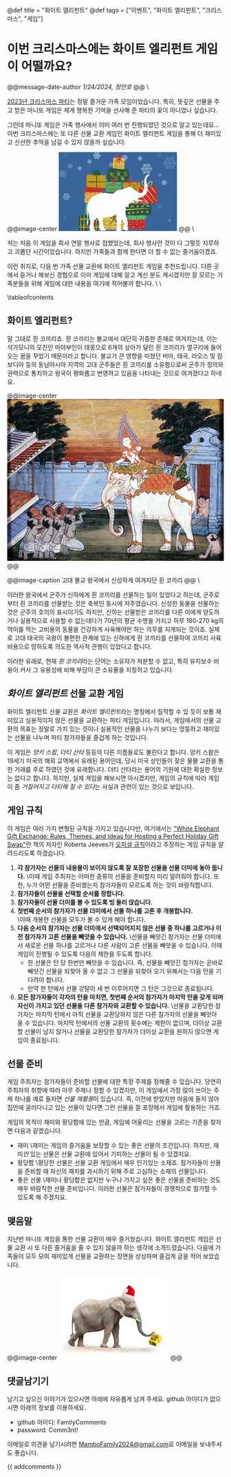 @def title = "화이트 엘리펀트"
@def tags = ["이벤트", "화이트 엘리펀트", "크리스마스", "게임"]

# 이번 크리스마스에는 화이트 엘리펀트 게임이 어떨까요?

@@message-date-author
*1/24/2024, 정만호*
@@
\\

[2023년 크리스마스 파티](/events/2023/christmas_party/)는 정말 즐거운 가족 모임이었습니다.
특히, 뜻깊은 선물을 주고 받은 마니또 게임은 제게 행복한 기억을 선사해 준 파티의 꽃이 아니었나 싶습니다.

그런데 마니또 게임은 가족 행사에서 이미 여러 번 진행되었던 것으로 알고 있는데요...
이번 크리스마스에는 또 다른 선물 교환 게임인 화이트 엘리펀트 게임을 통해 더 재미있고 신선한 추억을 남길 수 있지 않을까 싶습니다.

@@image-center
![](/assets/images/story/2024/WhiteElephantGame.jpg)
@@
\\

저는 처음 이 게임을 회사 연말 행사로 접했었는데, 회사 행사란 것이 다 그렇듯 지루하고 괴롭던 시간이었습니다.
하지만 가족들과 함께 한다면 더 할 수 없는 즐거움이겠죠.

이런 취지로, 다음 번 가족 선물 교환에 화이트 엘리펀트 게임을 추천드립니다.
다른 곳에서 듣거나 해보신 경험으로 이미 게임에 대해 알고 계신 분도 계시겠지만 잘 모르는 가족분들을 위해 게임에 대한 내용을 여기에 적어볼까 합니다.
\\
\\

\tableofcontents <!-- you can use \toc as well -->


## 화이트 엘리펀트?

말 그대로 흰 코끼리죠.
흰 코끼리는 불교에서 대단히 귀중한 존재로 여겨지는데, 이는 석가모니의 모친인 마야부인이 태몽으로 6개의 상아가 달린 흰 코끼리가 옆구리에 들어오는 꿈을 꾸었기 때문이라고 합니다.
불교가 큰 영향을 미쳤던 버마, 태국, 라오스 및 캄보디아 등의 동남아시아 지역의 고대 군주들은 흰 코끼리를 소유함으로써 군주가 정의와 권력으로 통치하고 왕국이 평화롭고 번영하고 있음을 나타내는 것으로 여겨졌다고 하네요.

@@image-center
![](/assets/images/story/2024/RoyalWhiteElephant.jpg)
@@

@@image-caption
고대 불교 왕국에서 신성하게 여겨지던 흰 코끼리
@@
\\

이러한 왕국에서 군주가 신하에게 흰 코끼리를 선물하는 일이 있었다고 하는데, 군주로부터 흰 코끼리를 선물받는 것은 축복인 동시에 저주였습니다. 
신성한 동물을 선물하는 것은 군주의 호의의 표시이기도 하지만, 신하는 선물받은 코끼리를 다른 이에게 양도하거나 실용적으로 사용할 수 없는데다가 70년의 평균 수명을 가지고 하루 180-270 kg의 먹이를 먹는 고비용의 동물을 건강하게 사육해야만 하는 의무를 지게되는 것이죠.
실제로 고대 태국의 국왕이 불편한 관계에 있는 신하에게 흰 코끼리를 선물하여 코끼리 사육 비용으로 망하도록 의도한 역사적 관행이 있었다고 합니다.

이러한 유래로, 현재 *흰 코끼리*라는 단어는 소유자가 처분할 수 없고, 특히 유지보수 비용이 커서 그 유용성에 비해 부담이 큰 소유물을 지칭하고 있습니다. 


## *화이트 엘리펀트* 선물 교환 게임

화이트 엘리펀트 선물 교환은 *화이트 엘리펀트*라는 명칭에서 짐작할 수 있 듯이 보통 재미있고 실용적이지 않은 선물을 교환하는 파티 게임입니다.
따라서, 게임에서의 선물 교환의 목표는 정말로 가치 있는 것이나 실용적인 선물을 나누기 보다는 엉뚱하고 재미있는 선물을 나누며 파티 참가자들을 즐겁게 하는 것입니다.

이 게임은 *양키 스왑*, *더티 산타* 등등의 다른 이름들로도 불린다고 합니다.
양키 스왑은 19세기 미국의 해외 교역에서 유래된 용어인데, 당시 미국 상인들이 잦은 물물 교환을 통한 거래를 주로 하였던 것에 유래합니다.
더티 산타라는 용어의 기원에 대한 확실한 정보는 없다고 합니다. 
하지만, 실제 게임을 해보시면 아시겠지만, 게임의 규칙에 따라 게임이 좀 *거칠어지고 더티해 질 수 있다*는 사실과 관련이 있는 것으로 보입니다.


## 게임 규칙

이 게임은 여러 가지 변형된 규칙을 가지고 있습니다만, 여기에서는 ["White Elephant Gift Exchange: Rules, Themes, and Ideas for Hosting a Perfect Holiday Gift Swap"](https://www.amazon.com/White-Elephant-Gift-Exchange-Hosting-ebook/dp/B00G0KYEC4)란 책의 저자인 Roberta Jeeves가 [오피셜 규칙](https://www.whiteelephantrules.com/)이라고 주장하는 게임 규칙을 알려드리도록 하겠습니다.

1. **각 참가자는 선물의 내용물이 보이지 않도록 잘 포장한 선물을 선물 더미에 놓아 둡니다.**
   \\이때 게임 주최자는 어떠한 종류의 선물을 준비할지 미리 알려줘야 합니다. 
   또한, 누가 어떤 선물을 준비했는지 참가자들이 모르도록 하는 것이 바람직합니다.
1. **참가자들이 선물을 선택할 순서를 정합니다.**
1. **참가자들이 선물 더미를 볼 수 있도록 빙 둘러 앉습니다.**
1. **첫번째 순서의 참가자가 선물 더미에서 선물 하나를 고른 후 개봉합니다.**   
   \\이때 개봉한 선물을 모두가 볼 수 있게 해야 합니다.
1. **다음 순서의 참가자는 선물 더미에서 선택되어지지 않은 선물 중 하나를 고르거나 이전 참가자가 고른 선물을 빼앗을 수 있습니다.**
   \\선물을 빼앗긴 참가자는 선물 더미에서 새로운 선물 하나를 고르거나 다른 사람이 고른 선물을 빼앗을 수 있습니다. 
   이때 게임이 진행될 수 있도록 다음의 제한을 두도록 합니다.
   * 한 선물은 턴 당 한번만 빼앗을 수 있습니다. 즉, 선물을 빼앗긴 참가자는 곧바로 빼앗긴 선물을 되찾아 올 수 없고 그 선물을 되찾아 오기 위해서는 다음 턴을 기다려야 합니다.
   * 만약 한 턴에서 선물 강탈이 세 번 이루어지면 그 턴은 그것으로 종료됩니다.
1. **모든 참가자들이 각자의 턴을 마치면, 첫번째 순서의 참가자가 마지막 턴을 갖게 되며 자신이 가지고 있던 선물을 다른 참가자와 교환할 수 있습니다.**
   \\선물을 교환당한 참가자는 마지막 턴에서 아직 선물을 교환당하지 않은 다른 참가자의 선물을 빼앗아 올 수 있습니다. 마지막 턴에서의 선물 교환의 횟수에는 제한이 없으며, 더이상 교환할 선물이 남지 않거나 선물을 교환당한 참가자가 더이상 교환을 원하지 않으면 게임이 종료됩니다.



## 선물 준비

게임 주최자는 참가자들이 준비할 선물에 대한 특정 주제를 정해줄 수 있습니다.
당연히 주최자의 취향에 따라 아무 주제나 정할 수 있겠지만, 이 게임에서 가장 많이 쓰이는 주제 하나를 예로 들자면 *선물 재활용*이 있습니다.
즉, 이전에 받았지만 마음에 들지 않아 집안에 굴러다니고 있는 선물이 있다면 그런 선물을 잘 포장해서 게임에 활용하는 거죠.

게임의 목적이 재미와 황당함에 있는 만큼, 게임에 어울리는 선물을 고르는 기준을 찾자면 다음과 같겠습니다.

* 재미
  \\재미는 게임의 즐거움을 보장할 수 있는 좋은 선물의 조건입니다.
  하지만, 재미*만* 있는 선물은 선물 교환에 있어서 기피하는 선물이 될 수 있겠지요.
* 황당함
  \\황당한 선물은 선물 교환 게임에서 매우 인기있는 소재죠. 
  참가자들이 선물을 준비할 때 자신의 재치를 과시하기 위해 주로 고심하는 소재의 선물입니다.
* 좋은 선물
  \\재미나 황당함은 없지만 누구나 가지고 싶은 좋은 선물을 준비하는 것도 매우 바람직한 선물 준비입니다.
  이러한 선물은 참가자들이 경쟁적으로 참가할 수 있도록 해 주겠지요.

## 맺음말

지난번 마니또 게임을 통한 선물 교환이 매우 즐거웠습니다.
화이트 엘리펀트 게임은 선물 교환 시 또 다른 즐거움을 줄 수 있지 않을까 하는 생각에 소개드렸습니다. 
다음에 가족들이 모두 모여 재미있게 선물을 교환하는 장면을 상상하며 즐겁게 글을 적어 보았습니다.

@@image-center
![](/assets/images/story/2024/WhiteElephantGame1.jpg)
@@

## 댓글남기기

남기고 싶으신 이야기가 있으시면 아래에 자유롭게 남겨 주세요. github 아이디가 없으시면 아래의 정보를 이용하세요.

* github 아이디: FamilyComments
* password: Comm3nt!

이메일로 의견을 남기시려면 [MamboFamily2024@gmail.com](mailto:MamboFamily2024@gmail.com)로 이메일을 보내주셔도 좋습니다.

{{ addcomments }}
